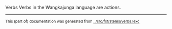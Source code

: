 Verbs
Verbs in the Wangkajunga language are actions.








* * *
<small>This (part of) documentation was generated from [../src/fst/stems/verbs.lexc](http://github.com/giellalt/lang-mpj/blob/main/../src/fst/stems/verbs.lexc)</small>